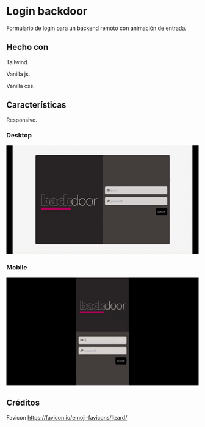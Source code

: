 # Login backdoor

Formulario de login para un  backend remoto con animación de entrada.

## Hecho con

Tailwind.

Vanilla js.

Vanilla css.

## Características

Responsive.

### Desktop
![Desktop](./video-01.gif)

### Mobile
![Mobile](./video-02.gif)

## Créditos

Favicon https://favicon.io/emoji-favicons/lizard/
